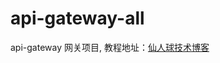 # api-gateway-all
api-gateway 网关项目,
教程地址：[仙人球技术博客](https://blog.199228.xyz/pages/6254d2/#%E5%89%8D%E8%A8%80-%E7%BD%91%E5%85%B3%E6%98%AF%E6%98%AF%E4%BB%80%E4%B9%88)

